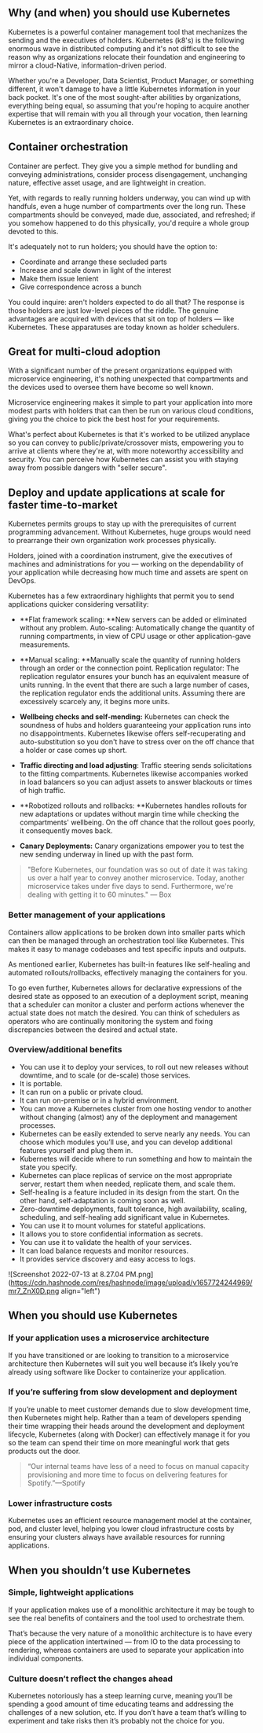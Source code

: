 ## Why (and when) you should use Kubernetes

Kubernetes is a powerful container management tool that mechanizes the sending and the executives of holders. Kubernetes (k8's) is the following enormous wave in distributed computing and it's not difficult to see the reason why as organizations relocate their foundation and engineering to mirror a cloud-Native, information-driven period.

Whether you're a Developer, Data Scientist, Product Manager, or something different, it won't damage to have a little Kubernetes information in your back pocket. It's one of the most sought-after abilities by organizations, everything being equal, so assuming that you're hoping to acquire another expertise that will remain with you all through your vocation, then learning Kubernetes is an extraordinary choice.

## Container orchestration

 Container are perfect. They give you a simple method for bundling and conveying administrations, consider process disengagement, unchanging nature, effective asset usage, and are lightweight in creation.

Yet, with regards to really running holders underway, you can wind up with handfuls, even a huge number of compartments over the long run. These compartments should be conveyed, made due, associated, and refreshed; if you somehow happened to do this physically, you'd require a whole group devoted to this.

It's adequately not to run holders; you should have the option to:

- Coordinate and arrange these secluded parts
- Increase and scale down in light of the interest
- Make them issue lenient
- Give correspondence across a bunch

You could inquire: aren't holders expected to do all that? The response is those holders are just low-level pieces of the riddle. The genuine advantages are acquired with devices that sit on top of holders — like Kubernetes. These apparatuses are today known as holder schedulers.


## Great for multi-cloud adoption

With a significant number of the present organizations equipped with microservice engineering, it's nothing unexpected that compartments and the devices used to oversee them have become so well known.

Microservice engineering makes it simple to part your application into more modest parts with holders that can then be run on various cloud conditions, giving you the choice to pick the best host for your requirements.

What's perfect about Kubernetes is that it's worked to be utilized anyplace so you can convey to public/private/crossover mists, empowering you to arrive at clients where they're at, with more noteworthy accessibility and security. You can perceive how Kubernetes can assist you with staying away from possible dangers with "seller secure".

## Deploy and update applications at scale for faster time-to-market

Kubernetes permits groups to stay up with the prerequisites of current programming advancement. Without Kubernetes, huge groups would need to prearrange their own organization work processes physically.

Holders, joined with a coordination instrument, give the executives of machines and administrations for you — working on the dependability of your application while decreasing how much time and assets are spent on DevOps.

Kubernetes has a few extraordinary highlights that permit you to send applications quicker considering versatility:

- **Flat framework scaling: **New servers can be added or eliminated without any problem.
Auto-scaling: Automatically change the quantity of running compartments, in view of CPU usage or other application-gave measurements.

-  **Manual scaling: **Manually scale the quantity of running holders through an order or the connection point.
Replication regulator: The replication regulator ensures your bunch has an equivalent measure of units running. In the event that there are such a large number of cases, the replication regulator ends the additional units. Assuming there are excessively scarcely any, it begins more units.

- **Wellbeing checks and self-mending:** Kubernetes can check the soundness of hubs and holders guaranteeing your application runs into no disappointments. Kubernetes likewise offers self-recuperating and auto-substitution so you don't have to stress over on the off chance that a holder or case comes up short.

- **Traffic directing and load adjusting**: Traffic steering sends solicitations to the fitting compartments. Kubernetes likewise accompanies worked in load balancers so you can adjust assets to answer blackouts or times of high traffic.

- **Robotized rollouts and rollbacks: **Kubernetes handles rollouts for new adaptations or updates without margin time while checking the compartments' wellbeing. On the off chance that the rollout goes poorly, it consequently moves back.

- **Canary Deployments:** Canary organizations empower you to test the new sending underway in lined up with the past form.

> "Before Kubernetes, our foundation was so out of date it was taking us over a half year to convey another microservice. Today, another microservice takes under five days to send. Furthermore, we're dealing with getting it to 60 minutes."
— Box

### Better management of your applications


Containers allow applications to be broken down into smaller parts which can then be managed through an orchestration tool like Kubernetes. This makes it easy to manage codebases and test specific inputs and outputs.

As mentioned earlier, Kubernetes has built-in features like self-healing and automated rollouts/rollbacks, effectively managing the containers for you.

To go even further, Kubernetes allows for declarative expressions of the desired state as opposed to an execution of a deployment script, meaning that a scheduler can monitor a cluster and perform actions whenever the actual state does not match the desired. You can think of schedulers as operators who are continually monitoring the system and fixing discrepancies between the desired and actual state.

### Overview/additional benefits

- You can use it to deploy your services, to roll out new releases without downtime, and to scale (or de-scale) those services.
- It is portable.
- It can run on a public or private cloud.
- It can run on-premise or in a hybrid environment.
- You can move a Kubernetes cluster from one hosting vendor to another without changing (almost) any of the deployment and management processes.
- Kubernetes can be easily extended to serve nearly any needs. You can choose which modules you’ll use, and you can develop additional features yourself and plug them in.
- Kubernetes will decide where to run something and how to maintain the state you specify.
- Kubernetes can place replicas of service on the most appropriate server, restart them when needed, replicate them, and scale them.
- Self-healing is a feature included in its design from the start. On the other hand, self-adaptation is coming soon as well.
- Zero-downtime deployments, fault tolerance, high availability, scaling, scheduling, and self-healing add significant value in Kubernetes.
- You can use it to mount volumes for stateful applications.
- It allows you to store confidential information as secrets.
- You can use it to validate the health of your services.
- It can load balance requests and monitor resources.
- It provides service discovery and easy access to logs.


![Screenshot 2022-07-13 at 8.27.04 PM.png](https://cdn.hashnode.com/res/hashnode/image/upload/v1657724244969/mr7_ZnX0D.png align="left")



## When you should use Kubernetes

### If your application uses a microservice architecture
If you have transitioned or are looking to transition to a microservice architecture then Kubernetes will suit you well because it’s likely you’re already using software like Docker to containerize your application.


### If you’re suffering from slow development and deployment
If you’re unable to meet customer demands due to slow development time, then Kubernetes might help. Rather than a team of developers spending their time wrapping their heads around the development and deployment lifecycle, Kubernetes (along with Docker) can effectively manage it for you so the team can spend their time on more meaningful work that gets products out the door.

>“Our internal teams have less of a need to focus on manual capacity provisioning and more time to focus on delivering features for Spotify.”—Spotify


### Lower infrastructure costs
Kubernetes uses an efficient resource management model at the container, pod, and cluster level, helping you lower cloud infrastructure costs by ensuring your clusters always have available resources for running applications.




## When you shouldn’t use Kubernetes

### Simple, lightweight applications
If your application makes use of a monolithic architecture it may be tough to see the real benefits of containers and the tool used to orchestrate them.

That’s because the very nature of a monolithic architecture is to have every piece of the application intertwined — from IO to the data processing to rendering, whereas containers are used to separate your application into individual components.


### Culture doesn’t reflect the changes ahead
Kubernetes notoriously has a steep learning curve, meaning you’ll be spending a good amount of time educating teams and addressing the challenges of a new solution, etc. If you don’t have a team that’s willing to experiment and take risks then it’s probably not the choice for you.





